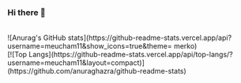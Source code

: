 ### Hi there 👋

<!--
**meucham11/meucham11** is a ✨ _special_ ✨ repository because its `README.md` (this file) appears on your GitHub profile.

Here are some ideas to get you started:

- 🔭 I’m currently working on ...
- 🌱 I’m currently learning ...
- 👯 I’m looking to collaborate on ...
- 🤔 I’m looking for help with ...
- 💬 Ask me about ...
- 📫 How to reach me: ...
- 😄 Pronouns: ...
- ⚡ Fun fact: ...
-->

</br>
![Anurag's GitHub stats](https://github-readme-stats.vercel.app/api?username=meucham11&show_icons=true&theme= merko)
</br>
[![Top Langs](https://github-readme-stats.vercel.app/api/top-langs/?username=meucham11&layout=compact)](https://github.com/anuraghazra/github-readme-stats)

